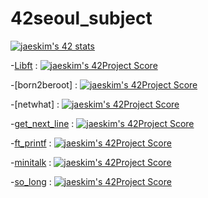 # 42seoul_subject

[![jaeskim's 42 stats](https://badge42.herokuapp.com/api/stats/soum)](https://github.com/JaeSeoKim/badge42)

<!-- Link -->
-[Libft](https://github.com/tjddnd3116/42seoul_subject/tree/main/Libft) : [![jaeskim's 42Project Score](https://badge42.herokuapp.com/api/project/soum/Libft)](https://github.com/JaeSeoKim/badge42)

-[born2beroot] : [![jaeskim's 42Project Score](https://badge42.herokuapp.com/api/project/soum/Born2beroot)](https://github.com/JaeSeoKim/badge42)

-[netwhat] : [![jaeskim's 42Project Score](https://badge42.herokuapp.com/api/project/soum/netwhat)](https://github.com/JaeSeoKim/badge42)

-[get_next_line](https://github.com/tjddnd3116/42seoul_subject/tree/main/get_next_line) : [![jaeskim's 42Project Score](https://badge42.herokuapp.com/api/project/soum/get_next_line)](https://github.com/JaeSeoKim/badge42)

-[ft_printf](https://github.com/tjddnd3116/42seoul_subject/tree/main/ft_printf) :  [![jaeskim's 42Project Score](https://badge42.herokuapp.com/api/project/soum/ft_printf)](https://github.com/JaeSeoKim/badge42)

-[minitalk](https://github.com/tjddnd3116/42seoul_subject/tree/main/minitalk) : [![jaeskim's 42Project Score](https://badge42.herokuapp.com/api/project/soum/minitalk)](https://github.com/JaeSeoKim/badge42)

-[so_long](https://github.com/tjddnd3116/42seoul_subject/tree/main/so_long) : [![jaeskim's 42Project Score](https://badge42.herokuapp.com/api/project/soum/so_long)](https://github.com/JaeSeoKim/badge42)
